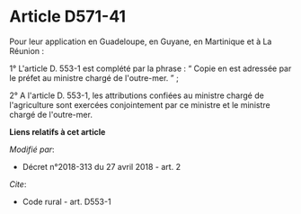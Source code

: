 # Article D571-41

Pour leur application en Guadeloupe, en Guyane, en Martinique et à La Réunion :

1° L'article D. 553-1 est complété par la phrase : “ Copie en est adressée par le préfet au ministre chargé de l'outre-mer.
” ;

2° A l'article D. 553-1, les attributions confiées au ministre chargé de l'agriculture sont exercées conjointement par ce
ministre et le ministre chargé de l'outre-mer.

**Liens relatifs à cet article**

_Modifié par_:

  - Décret n°2018-313 du 27 avril 2018 - art. 2

_Cite_:

  - Code rural - art. D553-1
